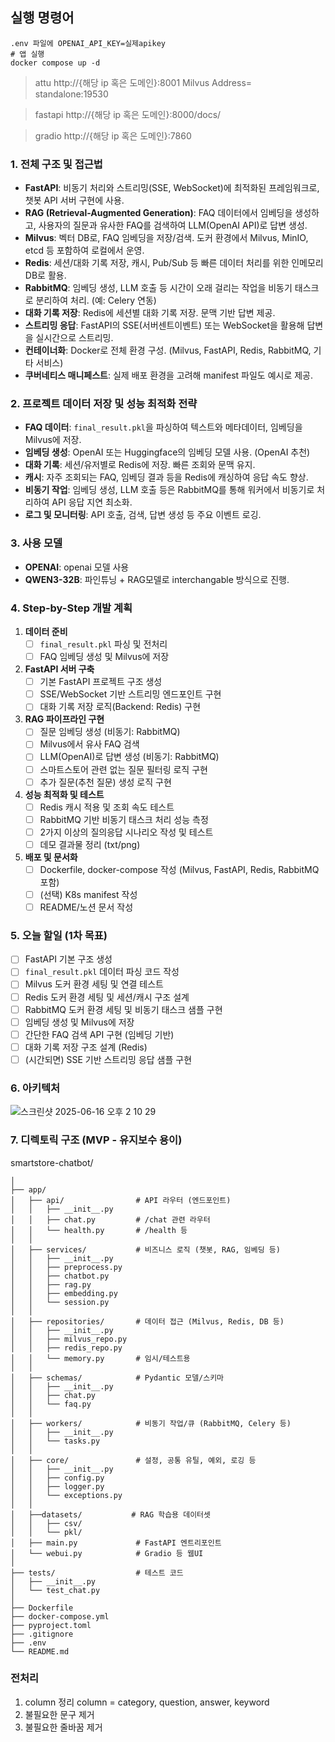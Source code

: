 ## 실행 명령어

```
.env 파일에 OPENAI_API_KEY=실제apikey
# 앱 실행
docker compose up -d
```
> attu
http://{해당 ip 혹은 도메인}:8001
Milvus Address= standalone:19530

> fastapi
http://{해당 ip 혹은 도메인}:8000/docs/

> gradio
http://{해당 ip 혹은 도메인}:7860


### 1. 전체 구조 및 접근법
- **FastAPI**: 비동기 처리와 스트리밍(SSE, WebSocket)에 최적화된 프레임워크로, 챗봇 API 서버 구현에 사용.
- **RAG (Retrieval-Augmented Generation)**: FAQ 데이터에서 임베딩을 생성하고, 사용자의 질문과 유사한 FAQ를 검색하여 LLM(OpenAI API)로 답변 생성.
- **Milvus**: 벡터 DB로, FAQ 임베딩을 저장/검색. 도커 환경에서 Milvus, MinIO, etcd 등 포함하여 로컬에서 운영.
- **Redis**: 세션/대화 기록 저장, 캐시, Pub/Sub 등 빠른 데이터 처리를 위한 인메모리 DB로 활용.
- **RabbitMQ**: 임베딩 생성, LLM 호출 등 시간이 오래 걸리는 작업을 비동기 태스크로 분리하여 처리. (예: Celery 연동)
- **대화 기록 저장**: Redis에 세션별 대화 기록 저장. 문맥 기반 답변 제공.
- **스트리밍 응답**: FastAPI의 SSE(서버센트이벤트) 또는 WebSocket을 활용해 답변을 실시간으로 스트리밍.
- **컨테이너화**: Docker로 전체 환경 구성. (Milvus, FastAPI, Redis, RabbitMQ, 기타 서비스)
- **쿠버네티스 매니페스트**: 실제 배포 환경을 고려해 manifest 파일도 예시로 제공.

### 2. 프로젝트 데이터 저장 및 성능 최적화 전략
- **FAQ 데이터**: `final_result.pkl`을 파싱하여 텍스트와 메타데이터, 임베딩을 Milvus에 저장.
- **임베딩 생성**: OpenAI 또는 Huggingface의 임베딩 모델 사용. (OpenAI 추천)
- **대화 기록**: 세션/유저별로 Redis에 저장. 빠른 조회와 문맥 유지.
- **캐시**: 자주 조회되는 FAQ, 임베딩 결과 등을 Redis에 캐싱하여 응답 속도 향상.
- **비동기 작업**: 임베딩 생성, LLM 호출 등은 RabbitMQ를 통해 워커에서 비동기로 처리하여 API 응답 지연 최소화.
- **로그 및 모니터링**: API 호출, 검색, 답변 생성 등 주요 이벤트 로깅.

### 3. 사용 모델
- **OPENAI**: openai 모델 사용
- **QWEN3-32B**: 파인튜닝 + RAG모델로 interchangable 방식으로 진행.

### 4. Step-by-Step 개발 계획
1. **데이터 준비**
    - [ ] `final_result.pkl` 파싱 및 전처리
    - [ ] FAQ 임베딩 생성 및 Milvus에 저장
2. **FastAPI 서버 구축**
    - [ ] 기본 FastAPI 프로젝트 구조 생성
    - [ ] SSE/WebSocket 기반 스트리밍 엔드포인트 구현
    - [ ] 대화 기록 저장 로직(Backend: Redis) 구현
3. **RAG 파이프라인 구현**
    - [ ] 질문 임베딩 생성 (비동기: RabbitMQ)
    - [ ] Milvus에서 유사 FAQ 검색
    - [ ] LLM(OpenAI)로 답변 생성 (비동기: RabbitMQ)
    - [ ] 스마트스토어 관련 없는 질문 필터링 로직 구현
    - [ ] 추가 질문(추천 질문) 생성 로직 구현
4. **성능 최적화 및 테스트**
    - [ ] Redis 캐시 적용 및 조회 속도 테스트
    - [ ] RabbitMQ 기반 비동기 태스크 처리 성능 측정
    - [ ] 2가지 이상의 질의응답 시나리오 작성 및 테스트
    - [ ] 데모 결과물 정리 (txt/png)
5. **배포 및 문서화**
    - [ ] Dockerfile, docker-compose 작성 (Milvus, FastAPI, Redis, RabbitMQ 포함)
    - [ ] (선택) K8s manifest 작성
    - [ ] README/노션 문서 작성

### 5. 오늘 할일 (1차 목표)
- [ ] FastAPI 기본 구조 생성
- [ ] `final_result.pkl` 데이터 파싱 코드 작성
- [ ] Milvus 도커 환경 세팅 및 연결 테스트
- [ ] Redis 도커 환경 세팅 및 세션/캐시 구조 설계
- [ ] RabbitMQ 도커 환경 세팅 및 비동기 태스크 샘플 구현
- [ ] 임베딩 생성 및 Milvus에 저장
- [ ] 간단한 FAQ 검색 API 구현 (임베딩 기반)
- [ ] 대화 기록 저장 구조 설계 (Redis)
- [ ] (시간되면) SSE 기반 스트리밍 응답 샘플 구현

### 6. 아키텍처


![스크린샷 2025-06-16 오후 2 10 29](https://github.com/user-attachments/assets/8feca44a-3a1c-4b7a-8007-0a70bc3bc5e9)



### 7. 디렉토릭 구조 (MVP - 유지보수 용이)

smartstore-chatbot/
```
│
├── app/
│   ├── api/                # API 라우터 (엔드포인트)
│   │   ├── __init__.py
│   │   ├── chat.py         # /chat 관련 라우터
│   │   └── health.py       # /health 등
│   │
│   ├── services/           # 비즈니스 로직 (챗봇, RAG, 임베딩 등)
│   │   ├── __init__.py
│   │   ├── preprocess.py
│   │   ├── chatbot.py
│   │   ├── rag.py
│   │   ├── embedding.py
│   │   └── session.py
│   │
│   ├── repositories/       # 데이터 접근 (Milvus, Redis, DB 등)
│   │   ├── __init__.py
│   │   ├── milvus_repo.py
│   │   ├── redis_repo.py
│   │   └── memory.py       # 임시/테스트용
│   │
│   ├── schemas/            # Pydantic 모델/스키마
│   │   ├── __init__.py
│   │   ├── chat.py
│   │   └── faq.py
│   │
│   ├── workers/            # 비동기 작업/큐 (RabbitMQ, Celery 등)
│   │   ├── __init__.py
│   │   └── tasks.py
│   │
│   ├── core/               # 설정, 공통 유틸, 예외, 로깅 등
│   │   ├── __init__.py
│   │   ├── config.py
│   │   ├── logger.py
│   │   └── exceptions.py
│   │ 
│   ├──datasets/           # RAG 학습용 데이터셋
│   │   ├── csv/
│   │   └── pkl/
│   ├── main.py             # FastAPI 엔트리포인트
│   └── webui.py            # Gradio 등 웹UI
│
├── tests/                  # 테스트 코드
│   ├── __init__.py
│   └── test_chat.py
│
├── Dockerfile
├── docker-compose.yml
├── pyproject.toml
├── .gitignore
├── .env
└── README.md

```
           
### 전처리

1. column 정리
column = category, question, answer, keyword
2. 불필요한 문구 제거
3. 불필요한 줄바꿈 제거